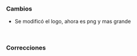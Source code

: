 <h3>Cambios</h3>
<ul>
    <li>Se modificó el logo, ahora es png y mas grande</li>
</ul>
</br>
<h3>Correcciones</h3>
<ul>
</ul>